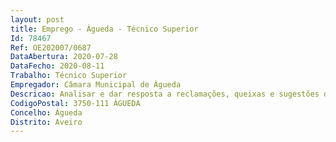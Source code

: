 ```yaml
--- 
layout: post
title: Emprego - Águeda - Técnico Superior
Id: 78467
Ref: OE202007/0687
DataAbertura: 2020-07-28
DataFecho: 2020-08-11
Trabalho: Técnico Superior
Empregador: Câmara Municipal de Águeda
Descricao: Analisar e dar resposta a reclamações, queixas e sugestões dos cidadãos, gerir contencioso e serviços de apoio jurídico, realizar estudos e outros trabalhos de natureza jurídica conducentes à definição e concretização das políticas do município, elaborar pareceres e informações sobre a interpretação e aplicação da legislação, bem como as normas e regulamentos internos, recolher tratar e difundir legislação, jurisprudência, doutrina e outras informações necessárias ao serviço, acompanhar instaurar processos judiciais, elaboração alteração de regulamentos municipais, quaisquer outras tarefas  projetos que lhe sejam solicitados e estejam no âmbito das suas qualificações.
CodigoPostal: 3750-111 ÁGUEDA
Concelho: Águeda
Distrito: Aveiro
--- 
```

